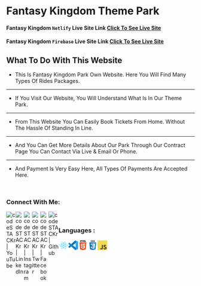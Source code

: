 # Fantasy Kingdom Theme Park

#### Fantasy Kingdom `Netlify` Live Site Link [Click To See Live Site](https://fantasy-kingdom.netlify.app/)

#### Fantasy Kingdom `Firebase` Live Site Link [Click To See Live Site](https://fantasy-kingdom-complex.firebaseapp.com/)

## What To Do With This Website

- This Is Fantasy Kingdom Park Own Website. Here You Will Find Many Types Of Rides Packages.

---

- If You Visit Our Website, You Will Understand What Is In Our Theme Park.

---

- From This Website You Can Easily Book Tickets From Home. Without The Hassle Of Standing In Line.

---

- And You Can Get More Details About Our Park Through Our Contract Page You Can Contact Via Live & Email Or Phone.

---

- And Payment Is Very Easy Here, All Types Of Payments Are Accepted Here.

<br />

### Connect With Me:

<img align="left" alt="codeSTACKr | YouTube" width="25px" src="https://upload.wikimedia.org/wikipedia/commons/thumb/4/42/YouTube_icon_%282013-2017%29.png/640px-YouTube_icon_%282013-2017%29.png" />
<img align="left" alt="codeSTACKr | LinkedIn" width="22px" src="https://cdn-icons-png.flaticon.com/512/174/174857.png" />
<img align="left" alt="codeSTACKr | Instagram" width="22px" src="https://cdn-icons-png.flaticon.com/512/174/174855.png" />
<img align="left" alt="codeSTACKr | Twitter" width="22px" src="https://cdn-icons-png.flaticon.com/512/124/124021.png" />
<img align="left" alt="codeSTACKr | Facebook" width="22px" src="https://cdn.icon-icons.com/icons2/2108/PNG/512/facebook_icon_130940.png" />
<img align="left" alt="codeSTACKr | Github" width="27px" src="https://encrypted-tbn0.gstatic.com/images?q=tbn:ANd9GcTadUOl-qJgpGUxK4OrPSGLuI7h2Mn8xQS6yh3pKmlYcv-yWSgpWCmhmBV9vIaTtDW13b0&usqp=CAU" />

<br />

### Languages :

<img align="left" alt="React" width="26px" src="https://raw.githubusercontent.com/github/explore/80688e429a7d4ef2fca1e82350fe8e3517d3494d/topics/react/react.png" />
<img align="left" alt="Visual Studio Code" width="26px" src="https://raw.githubusercontent.com/github/explore/80688e429a7d4ef2fca1e82350fe8e3517d3494d/topics/visual-studio-code/visual-studio-code.png" />
<img align="left" alt="HTML5" width="26px" src="https://raw.githubusercontent.com/github/explore/80688e429a7d4ef2fca1e82350fe8e3517d3494d/topics/html/html.png" />
<img align="left" alt="CSS3" width="26px" src="https://raw.githubusercontent.com/github/explore/80688e429a7d4ef2fca1e82350fe8e3517d3494d/topics/css/css.png" />
<img align="left" alt="JavaScript" width="26px" src="https://raw.githubusercontent.com/github/explore/80688e429a7d4ef2fca1e82350fe8e3517d3494d/topics/javascript/javascript.png" />
